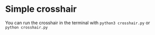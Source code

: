 # Simple crosshair
You can run the crosshair in the terminal with `python3 crosshair.py` or `python crosshair.py`

